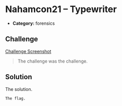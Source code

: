 # Nahamcon21 – Typewriter

* **Category:** forensics

## Challenge

[Challenge Screenshot](assets/screenshotChallenge.png)
> The challenge was 
> the challenge.

## Solution

The solution.

```
The flag.
```
